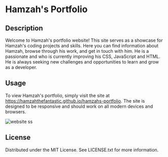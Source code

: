 # Hamzah's Portfolio

## Description

Welcome to Hamzah's portfolio website! This site serves as a showcase for Hamzah's coding projects and skills. Here you can find information about Hamzah, browse through his work, and get in touch with him. He is a passionate and who is currently improving his CSS, JavaScript and HTML. He is always seeking new challenges and opportunities to learn and grow as a developer.

## Usage

To view Hamzah's portfolio, simply visit the site at https://hamzahthefantastic.github.io/hamzahs-portfolio. The site is designed to be responsive and should work on all modern devices and browsers.


![website ss](https://user-images.githubusercontent.com/118228180/210930093-e1573fc1-7d6d-42d0-a908-ad809519ae90.jpg)

## License

Distributed under the MIT License. See LICENSE.txt for more information.

